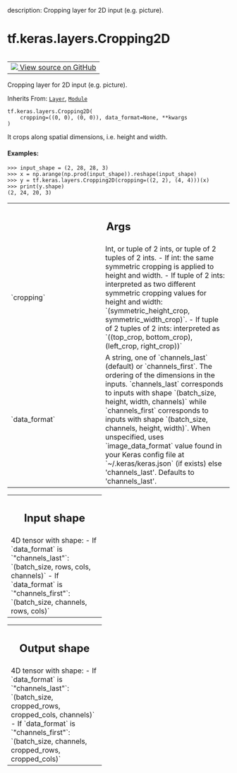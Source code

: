 description: Cropping layer for 2D input (e.g. picture).

<div itemscope itemtype="http://developers.google.com/ReferenceObject">
<meta itemprop="name" content="tf.keras.layers.Cropping2D" />
<meta itemprop="path" content="Stable" />
<meta itemprop="property" content="__init__"/>
</div>

# tf.keras.layers.Cropping2D

<!-- Insert buttons and diff -->

<table class="tfo-notebook-buttons tfo-api nocontent" align="left">
<td>
  <a target="_blank" href="https://github.com/keras-team/keras/tree/v2.15.0/keras/layers/reshaping/cropping2d.py#L28-L219">
    <img src="https://www.tensorflow.org/images/GitHub-Mark-32px.png" />
    View source on GitHub
  </a>
</td>
</table>



Cropping layer for 2D input (e.g. picture).

Inherits From: [`Layer`](../../../tf/keras/layers/Layer.md), [`Module`](../../../tf/Module.md)

<pre class="devsite-click-to-copy prettyprint lang-py tfo-signature-link">
<code>tf.keras.layers.Cropping2D(
    cropping=((0, 0), (0, 0)), data_format=None, **kwargs
)
</code></pre>



<!-- Placeholder for "Used in" -->

It crops along spatial dimensions, i.e. height and width.

#### Examples:



```
>>> input_shape = (2, 28, 28, 3)
>>> x = np.arange(np.prod(input_shape)).reshape(input_shape)
>>> y = tf.keras.layers.Cropping2D(cropping=((2, 2), (4, 4)))(x)
>>> print(y.shape)
(2, 24, 20, 3)
```

<!-- Tabular view -->
 <table class="responsive fixed orange">
<colgroup><col width="214px"><col></colgroup>
<tr><th colspan="2"><h2 class="add-link">Args</h2></th></tr>

<tr>
<td>
`cropping`<a id="cropping"></a>
</td>
<td>
Int, or tuple of 2 ints, or tuple of 2 tuples of 2 ints.
- If int: the same symmetric cropping
  is applied to height and width.
- If tuple of 2 ints:
  interpreted as two different
  symmetric cropping values for height and width:
  `(symmetric_height_crop, symmetric_width_crop)`.
- If tuple of 2 tuples of 2 ints:
  interpreted as
  `((top_crop, bottom_crop), (left_crop, right_crop))`
</td>
</tr><tr>
<td>
`data_format`<a id="data_format"></a>
</td>
<td>
A string,
one of `channels_last` (default) or `channels_first`.
The ordering of the dimensions in the inputs.
`channels_last` corresponds to inputs with shape
`(batch_size, height, width, channels)` while `channels_first`
corresponds to inputs with shape
`(batch_size, channels, height, width)`.
When unspecified, uses
`image_data_format` value found in your Keras config file at
 `~/.keras/keras.json` (if exists) else 'channels_last'.
Defaults to 'channels_last'.
</td>
</tr>
</table>



<!-- Tabular view -->
 <table class="responsive fixed orange">
<colgroup><col width="214px"><col></colgroup>
<tr><th colspan="2"><h2 class="add-link">Input shape</h2></th></tr>
<tr class="alt">
<td colspan="2">
4D tensor with shape:
- If `data_format` is `"channels_last"`:
  `(batch_size, rows, cols, channels)`
- If `data_format` is `"channels_first"`:
  `(batch_size, channels, rows, cols)`
</td>
</tr>

</table>



<!-- Tabular view -->
 <table class="responsive fixed orange">
<colgroup><col width="214px"><col></colgroup>
<tr><th colspan="2"><h2 class="add-link">Output shape</h2></th></tr>
<tr class="alt">
<td colspan="2">
4D tensor with shape:
- If `data_format` is `"channels_last"`:
  `(batch_size, cropped_rows, cropped_cols, channels)`
- If `data_format` is `"channels_first"`:
  `(batch_size, channels, cropped_rows, cropped_cols)`
</td>
</tr>

</table>



